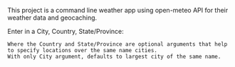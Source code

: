 This project is a command line weather app using open-meteo API for their weather data and geocaching. 

Enter in a City, Country, State/Province:

	Where the Country and State/Province are optional arguments that help to specify locations over the same name cities.
    With only City argument, defaults to largest city of the same name.
